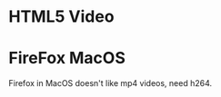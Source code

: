 HTML5 Video
=====================

FireFox MacOS
=================
Firefox in MacOS doesn't like mp4 videos, need h264.
